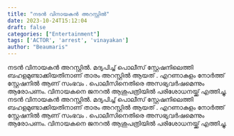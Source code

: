 ```yaml
---
title: "നടന്‍ വിനായകന്‍ അറസ്റ്റില്‍"
date: 2023-10-24T15:12:04
draft: false
categories: ["Entertainment"]
tags: ['ACTOR', 'arrest', 'vinayakan']
author: "Beaumaris"
---
```


നടന്‍ വിനായകന്‍ അറസ്റ്റില്‍. മദ്യപിച്ച് പൊലീസ് സ്റ്റേഷനിലെത്തി ബഹളമുണ്ടാക്കിയതിനാണ് താരം അറസ്റ്റില്‍ ആയത് . എറണാകുളം നോര്‍ത്ത് സ്റ്റേഷനില്‍ ആണ് സംഭവം . പൊലീസിനെതിരെ അസഭ്യവര്‍ഷമെന്നും ആരോപണം. വിനായകനെ ജനറല്‍ ആശുപത്രിയില്‍ പരിശോധനയ്ക്ക് എത്തിച്ചു.
നടന്‍ വിനായകന്‍ അറസ്റ്റില്‍. മദ്യപിച്ച് പൊലീസ് സ്റ്റേഷനിലെത്തി ബഹളമുണ്ടാക്കിയതിനാണ് താരം അറസ്റ്റില്‍ ആയത് . എറണാകുളം നോര്‍ത്ത് സ്റ്റേഷനില്‍ ആണ് സംഭവം . പൊലീസിനെതിരെ അസഭ്യവര്‍ഷമെന്നും ആരോപണം. വിനായകനെ ജനറല്‍ ആശുപത്രിയില്‍ പരിശോധനയ്ക്ക് എത്തിച്ചു.

